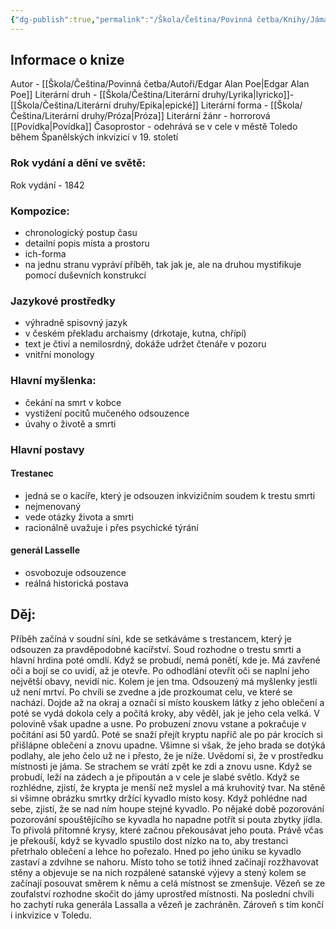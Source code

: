 ```yaml
---
{"dg-publish":true,"permalink":"/Škola/Čeština/Povinná četba/Knihy/Jáma a Kyvadlo/","tags":["Kniha","Literatura","SPOSDK"],"created":"2023-11-28T12:00:23.216+01:00","updated":"2024-05-20T17:28:10.507+02:00"}
---
```


## Informace o knize
Autor - [[Škola/Čeština/Povinná četba/Autoři/Edgar Alan Poe\|Edgar Alan Poe]]
Literární druh - [[Škola/Čeština/Literární druhy/Lyrika\|lyricko]]-[[Škola/Čeština/Literární druhy/Epika\|epické]]
Literární forma - [[Škola/Čeština/Literární druhy/Próza\|Próza]]
Literární žánr - horrorová [[Povídka\|Povídka]]
Časoprostor - odehrává se v cele v městě Toledo během Španělských inkvizicí v 19. století

### Rok vydání a dění ve světě:
Rok vydání - 1842
### Kompozice: 
- chronologický postup času
- detailní popis místa a prostoru
- ich-forma
- na jednu stranu vypráví příběh, tak jak je, ale na druhou mystifikuje pomocí duševních konstrukcí
### Jazykové prostředky
- výhradně spisovný jazyk
- v českém překladu archaismy (drkotaje, kutna, chřípí)
- text je čtiví a nemilosrdný, dokáže udržet čtenáře v pozoru
- vnitřní monology
### Hlavní myšlenka:
- čekání na smrt v kobce
- vystižení pocitů mučeného odsouzence 
- úvahy o životě a smrti
### Hlavní postavy
#### Trestanec
- jedná se o kacíře, který je odsouzen inkvizičním soudem k trestu smrti
- nejmenovaný
- vede otázky života a smrti
- racionálně uvažuje i přes psychické týrání
#### generál Lasselle
- osvobozuje odsouzence
- reálná historická postava
## Děj:
Příběh začíná v soudní síni, kde se setkáváme s trestancem, který je odsouzen za pravděpodobné kacířství. Soud rozhodne o trestu smrti a hlavní hrdina poté omdlí. Když se probudí, nemá ponětí, kde je. Má zavřené oči a bojí se co uvidí, až je otevře. Po odhodlání otevřít oči se naplní jeho největší obavy, nevidí nic. Kolem je jen tma. Odsouzený má myšlenky jestli už není mrtví. Po chvíli se zvedne a jde prozkoumat celu, ve které se nachází. Dojde až na okraj a označí si místo kouskem látky z jeho oblečení a poté se vydá dokola cely a počítá kroky, aby věděl, jak je jeho cela velká. V polovině však upadne a usne. Po probuzení znovu vstane a pokračuje v počítání asi 50 yardů. Poté se snaží přejít kryptu napříč ale po pár krocích si přišlápne oblečení a znovu upadne. Všimne si však, že jeho brada se dotýká podlahy, ale jeho čelo už ne i přesto, že je níže. Uvědomí si, že v prostředku místnosti je jáma. Se strachem se vrátí zpět ke zdi a znovu usne. Když se probudí, leží na zádech a je připoután a v cele je slabé světlo. Když se rozhlédne, zjistí, že krypta je menší než myslel a má kruhovitý tvar. Na stěně si všimne obrázku smrtky držící kyvadlo místo kosy. Když pohlédne nad sebe, zjistí, že se nad ním houpe stejné kyvadlo. Po nějaké době pozorování pozorování spouštějícího se kyvadla ho napadne potřít si pouta zbytky jídla. To přivolá přítomné krysy, které začnou překousávat jeho pouta. Právě včas je překouší, když se kyvadlo spustilo dost nízko na to, aby trestanci přetrhalo oblečení a lehce ho pořezalo. Hned po jeho úniku se kyvadlo zastaví a zdvihne se nahoru. Místo toho se totiž ihned začínají rozžhavovat stěny a objevuje se na nich rozpálené satanské výjevy a stený kolem se začínají posouvat směrem k němu a celá místnost se zmenšuje. Vězeň se ze zoufalství rozhodne skočit do jámy uprostřed místnosti. Na poslední chvíli ho zachytí ruka generála Lassalla a vězeň je zachráněn. Zároveň s tím končí i inkvizice v Toledu.